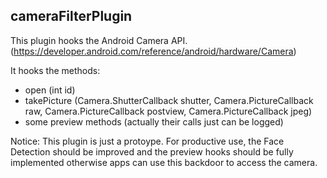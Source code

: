 cameraFilterPlugin
--------------------------

This plugin hooks the Android Camera API. (https://developer.android.com/reference/android/hardware/Camera)

It hooks the methods:

- open (int id) 
- takePicture (Camera.ShutterCallback shutter, Camera.PictureCallback raw, 
    Camera.PictureCallback postview, Camera.PictureCallback jpeg)
- some preview methods (actually their calls just can be logged)


Notice:
This plugin is just a protoype. For productive use, the Face Detection should be improved and the preview hooks should be fully implemented otherwise apps can use this backdoor to access the camera.
